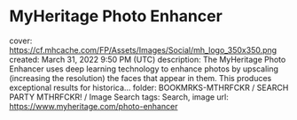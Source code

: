 # MyHeritage Photo Enhancer

cover: https://cf.mhcache.com/FP/Assets/Images/Social/mh_logo_350x350.png
created: March 31, 2022 9:50 PM (UTC)
description: The MyHeritage Photo Enhancer uses deep learning technology to enhance photos by upscaling (increasing the resolution) the faces that appear in them. This produces exceptional results for historica...
folder: BOOKMRKS-MTHRFCKR / SEARCH PARTY MTHRFCKR! / Image Search
tags: Search, image
url: https://www.myheritage.com/photo-enhancer